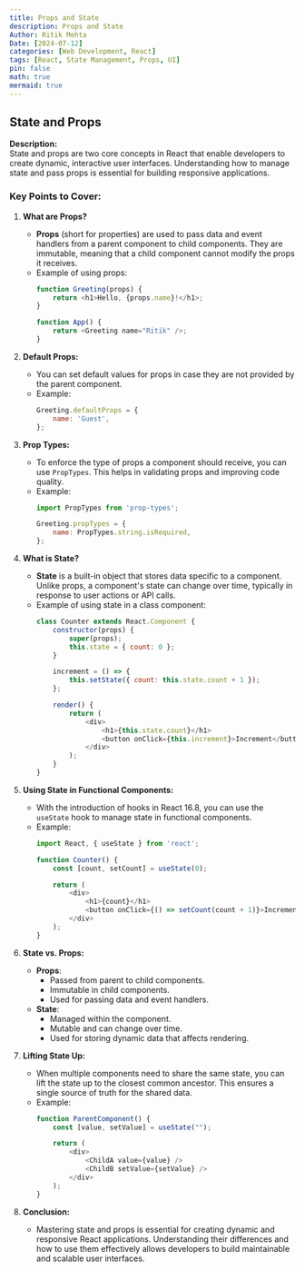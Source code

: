 ```yaml
---
title: Props and State
description: Props and State
Author: Ritik Mehta
Date: [2024-07-12]
categories: [Web Development, React]
tags: [React, State Management, Props, UI]
pin: false
math: true
mermaid: true
---
```

## State and Props

**Description:**  
State and props are two core concepts in React that enable developers to create dynamic, interactive user interfaces. Understanding how to manage state and pass props is essential for building responsive applications.

### Key Points to Cover:

1. **What are Props?**
   - **Props** (short for properties) are used to pass data and event handlers from a parent component to child components. They are immutable, meaning that a child component cannot modify the props it receives.
   - Example of using props:
     ```javascript
     function Greeting(props) {
         return <h1>Hello, {props.name}!</h1>;
     }

     function App() {
         return <Greeting name="Ritik" />;
     }
     ```

2. **Default Props:**
   - You can set default values for props in case they are not provided by the parent component.
   - Example:
     ```javascript
     Greeting.defaultProps = {
         name: 'Guest',
     };
     ```

3. **Prop Types:**
   - To enforce the type of props a component should receive, you can use `PropTypes`. This helps in validating props and improving code quality.
   - Example:
     ```javascript
     import PropTypes from 'prop-types';

     Greeting.propTypes = {
         name: PropTypes.string.isRequired,
     };
     ```

4. **What is State?**
   - **State** is a built-in object that stores data specific to a component. Unlike props, a component's state can change over time, typically in response to user actions or API calls.
   - Example of using state in a class component:
     ```javascript
     class Counter extends React.Component {
         constructor(props) {
             super(props);
             this.state = { count: 0 };
         }

         increment = () => {
             this.setState({ count: this.state.count + 1 });
         };

         render() {
             return (
                 <div>
                     <h1>{this.state.count}</h1>
                     <button onClick={this.increment}>Increment</button>
                 </div>
             );
         }
     }
     ```

5. **Using State in Functional Components:**
   - With the introduction of hooks in React 16.8, you can use the `useState` hook to manage state in functional components.
   - Example:
     ```javascript
     import React, { useState } from 'react';

     function Counter() {
         const [count, setCount] = useState(0);

         return (
             <div>
                 <h1>{count}</h1>
                 <button onClick={() => setCount(count + 1)}>Increment</button>
             </div>
         );
     }
     ```

6. **State vs. Props:**
   - **Props**: 
     - Passed from parent to child components.
     - Immutable in child components.
     - Used for passing data and event handlers.
   - **State**:
     - Managed within the component.
     - Mutable and can change over time.
     - Used for storing dynamic data that affects rendering.

7. **Lifting State Up:**
   - When multiple components need to share the same state, you can lift the state up to the closest common ancestor. This ensures a single source of truth for the shared data.
   - Example:
     ```javascript
     function ParentComponent() {
         const [value, setValue] = useState("");

         return (
             <div>
                 <ChildA value={value} />
                 <ChildB setValue={setValue} />
             </div>
         );
     }
     ```

8. **Conclusion:**
   - Mastering state and props is essential for creating dynamic and responsive React applications. Understanding their differences and how to use them effectively allows developers to build maintainable and scalable user interfaces.
